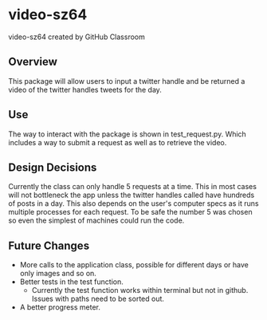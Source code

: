 # video-sz64
video-sz64 created by GitHub Classroom

## Overview
This package will allow users to input a twitter handle and be returned a video of the twitter handles tweets for the day. 


## Use
The way to interact with the package is shown in test_request.py. Which includes a way to submit a request as well as to retrieve the video. 

## Design Decisions
Currently the class can only handle 5 requests at a time. This in most cases will not bottleneck the app unless the twitter handles called have hundreds of posts in a day. This also depends on the user's computer specs as it runs multiple processes for each request. To be safe the number 5 was chosen so even the simplest of machines could run the code. 


## Future Changes
- More calls to the application class, possible for different days or have only images and so on.
- Better tests in the test function.
  - Currently the test function works within terminal but not in github. Issues with paths need to be sorted out.
- A better progress meter. 

